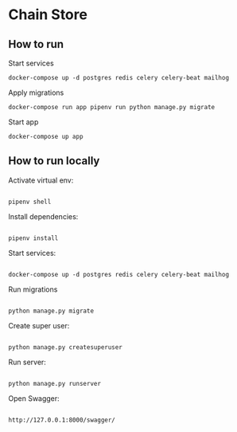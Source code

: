 # Chain Store

## How to run

Start services

```
docker-compose up -d postgres redis celery celery-beat mailhog

```

Apply migrations

```
docker-compose run app pipenv run python manage.py migrate
```

Start app

```
docker-compose up app
```

## How to run locally


Activate virtual env:

```

pipenv shell

```

Install dependencies:

```

pipenv install

```

Start services:

```

docker-compose up -d postgres redis celery celery-beat mailhog

```

Run migrations

```

python manage.py migrate

```

Create super user:

```

python manage.py createsuperuser

```

Run server:

```

python manage.py runserver

```

Open Swagger:

```

http://127.0.0.1:8000/swagger/

```

